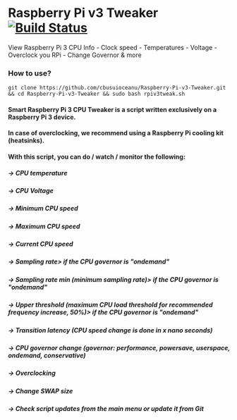 # Raspberry Pi v3 Tweaker [![Build Status](https://travis-ci.org/cbusuioceanu/Raspberry-Pi-v3-Tweaker.svg?branch=master)](https://travis-ci.org/cbusuioceanu/Raspberry-Pi-v3-Tweaker)
View Raspberry Pi 3 CPU Info - Clock speed - Temperatures - Voltage - Overclock you RPi - Change Governor &amp; more

### How to use?

```git clone https://github.com/cbusuioceanu/Raspberry-Pi-v3-Tweaker.git && cd Raspberry-Pi-v3-Tweaker && sudo bash rpiv3tweak.sh ```

#### Smart Raspberry Pi 3 CPU Tweaker is a script written exclusively on a Raspberry Pi 3 device.

#### In case of overclocking, we recommend using a Raspberry Pi cooling kit (heatsinks).

#### With this script, you can do / watch / monitor the following:

##### -> CPU temperature
##### -> CPU Voltage
##### -> Minimum CPU speed
##### -> Maximum CPU speed
##### -> Current CPU speed
##### -> Sampling rate> if the CPU governor is "ondemand"
##### -> Sampling rate min (minimum sampling rate)> if the CPU governor is "ondemand"
##### -> Upper threshold (maximum CPU load threshold for recommended frequency increase, 50%)> if the CPU governor is "ondemand"
##### -> Transition latency (CPU speed change is done in x nano seconds)
##### -> CPU governor change (governor: performance, powersave, userspace, ondemand, conservative)
##### -> Overclocking
##### -> Change SWAP size
##### -> Check script updates from the main menu or update it from Git
